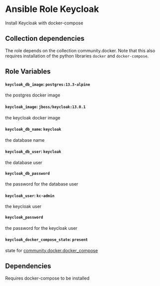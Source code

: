 # Ansible Role Keycloak
Install Keycloak with docker-compose

## Collection dependencies
The role depends on the collection community.docker.
Note that this also requires installation of the python libraries `docker` and `docker-compose`.

## Role Variables

#### `keycloak_db_image`: `postgres:13.3-alpine`
the postgres docker image

#### `keycloak_image`: `jboss/keycloak:13.0.1`
the keycloak docker image

#### `keycloak_db_name`: `keycloak`
the database name
#### `keycloak_db_user`: `keycloak`
the database user 

#### `keycloak_db_password`
the password for the database user

#### `keycloak_user`: `kc-admin`
the keycloak user

#### `keycloak_password`
the password for the keycloak user

#### `keycloak_docker_compose_state`: `present`
state for [community.docker.docker_compose](https://docs.ansible.com/ansible/latest/collections/community/docker/docker_compose_module.html)

## Dependencies
Requires docker-compose to be installed